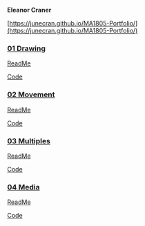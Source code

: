 **Eleanor Craner**

[https://junecran.github.io/MA1805-Portfolio/](https://junecran.github.io/MA1805-Portfolio/)



### [01 Drawing](01_Drawing/index.html)
[ReadMe](01_Drawing/README.md)

[Code](01_Drawing/sketch.js)


### [02 Movement](02_Movement/index.html)
[ReadMe](02_Movement/README.md)

[Code](02_Movement/sketch.js
)


### [03 Multiples](03_Multiples/index.html)
[ReadMe](03_Multiples/README.md)

[Code](03_Multiples/sketch.js)


### [04 Media](04_Media/index.html)
[ReadMe](04_Media/README.md)

[Code](04_Media/sketch.js)